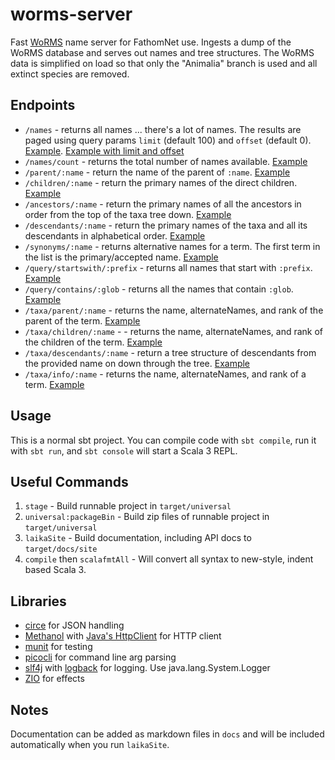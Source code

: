 # worms-server

Fast [WoRMS](https://www.marinespecies.org) name server for FathomNet use. Ingests a dump of the WoRMS database and serves out names and tree structures. The WoRMS data is simplified on load so that only the "Animalia" branch is used and all extinct species are removed.

## Endpoints

- `/names` - returns all names ... there's a lot of names. The results are paged using query params `limit` (default 100) and `offset` (default 0). [Example](http://fathomnet.org:8888/names). [Example with limit and offset](http://fathomnet.org:8888/names?limit=500&offset=500000)
- `/names/count` - returns the total number of names available. [Example](http://fathomnet.org:8888/names/count)
- `/parent/:name` - return the name of the parent of `:name`. [Example](http://fathomnet.org:8888/parent/Bathochordaeus)
- `/children/:name` - return the primary names of the direct children. [Example](http://fathomnet.org:8888/children/Bathochordaeus)
- `/ancestors/:name` - return the primary names of all the ancestors in order from the top of the taxa tree down. [Example](http://fathomnet.org:8888/ancestors/Atolla)
- `/descendants/:name` - return the primary names of the taxa and all its descendants in alphabetical order. [Example](http://fathomnet.org:8888/descendants/Atolla)
- `/synonyms/:name` - returns alternative names for a term. The first term in the list is the primary/accepted name. [Example](http://fathomnet.org:8888/synonyms/Acanthonus%20armatus)
- `/query/startswith/:prefix` - returns all names that start with `:prefix`. [Example](http://fathomnet.org:8888/query/startswith/fish)
- `/query/contains/:glob` - returns all the names that contain `:glob`. [Example](http://fathomnet.org:8888/query/contains/crab)
- `/taxa/parent/:name` - returns the name, alternateNames, and rank of the parent of the term. [Example](http://fathomnet.org:8888/taxa/parent/Atolla)
- `/taxa/children/:name` - - returns the name, alternateNames, and rank of the children of the term. [Example](http://fathomnet.org:8888/taxa/children/Atolla)
- `/taxa/descendants/:name` - return a tree structure of descendants from the provided name on down through the tree. [Example](http://fathomnet.org:8888/taxa/descendants/Atollidae)
- `/taxa/info/:name` - returns the name, alternateNames, and rank of a term. [Example](http://fathomnet.org:8888/taxa/info/Atolla)

## Usage

This is a normal sbt project. You can compile code with `sbt compile`, run it with `sbt run`, and `sbt console` will start a Scala 3 REPL.

## Useful Commands

1. `stage` - Build runnable project in `target/universal`
2. `universal:packageBin` - Build zip files of runnable project in `target/universal`
3. `laikaSite` - Build documentation, including API docs to `target/docs/site`
4. `compile` then `scalafmtAll` - Will convert all syntax to new-style, indent based Scala 3.

## Libraries

- [circe](https://circe.github.io/circe/) for JSON handling
- [Methanol](https://github.com/mizosoft/methanol) with [Java's HttpClient](https://docs.oracle.com/en/java/javase/17/docs/api/java.net.http/java/net/http/HttpClient.html) for HTTP client
- [munit](https://github.com/scalameta/munit) for testing
- [picocli](https://picocli.info/) for command line arg parsing
- [slf4j](http://www.slf4j.org/) with [logback](http://logback.qos.ch/) for logging. Use java.lang.System.Logger
- [ZIO](https://zio.dev/) for effects

## Notes

Documentation can be added as markdown files in `docs` and will be included automatically when you run `laikaSite`.
